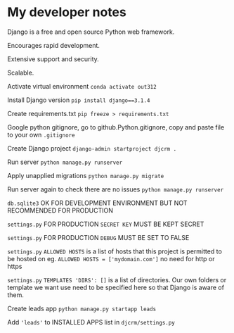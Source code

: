 # My developer notes

Django is a free and open source Python web framework.

Encourages rapid development.

Extensive support and security.

Scalable.

Activate virtual environment
`conda activate out312`

Install Django version
`pip install django==3.1.4`

Create requirements.txt
`pip freeze > requirements.txt`

Google python gitignore, go to github.Python.gitignore, copy and paste file to your own `.gitignore`

Create Django project
`django-admin startproject djcrm .`

Run server
`python manage.py runserver`

Apply unapplied migrations
`python manage.py migrate`

Run server again to check there are no issues
`python manage.py runserver`

`db.sqlite3`
OK FOR DEVELOPMENT ENVIRONMENT BUT NOT RECOMMENDED FOR PRODUCTION

`settings.py`
FOR PRODUCTION `SECRET KEY` MUST BE KEPT SECRET

`settings.py`
FOR PRODUCTION `DEBUG` MUST BE SET TO FALSE

`settings.py`
`ALLOWED HOSTS` is a list of hosts that this project is permitted to be hosted on eg. `ALLOWED HOSTS = ['mydomain.com']` no need for http or https

`settings.py`
`TEMPLATES 'DIRS': []` is a list of directories. Our own folders or template we want use need to be specified here so that Django is aware of them.

Create leads app
`python manage.py startapp leads`

Add `'leads'` to INSTALLED APPS list in `djcrm/settings.py`
